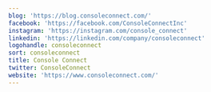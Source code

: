 ```yaml
---
blog: 'https://blog.consoleconnect.com/'
facebook: 'https://facebook.com/ConsoleConnectInc'
instagram: 'https://instagram.com/console_connect'
linkedin: 'https://linkedin.com/company/consoleconnect'
logohandle: consoleconnect
sort: consoleconnect
title: Console Connect
twitter: ConsoleConnect
website: 'https://www.consoleconnect.com/'
---
```

